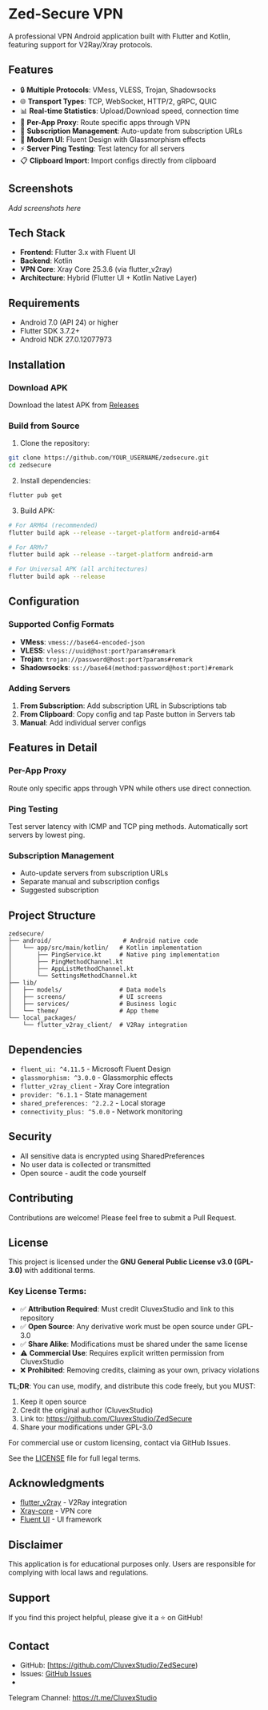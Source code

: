 # Zed-Secure VPN

A professional VPN Android application built with Flutter and Kotlin, featuring support for V2Ray/Xray protocols.

## Features

- 🔒 **Multiple Protocols**: VMess, VLESS, Trojan, Shadowsocks
- 🌐 **Transport Types**: TCP, WebSocket, HTTP/2, gRPC, QUIC
- 📊 **Real-time Statistics**: Upload/Download speed, connection time
- 🎯 **Per-App Proxy**: Route specific apps through VPN
- 🔄 **Subscription Management**: Auto-update from subscription URLs
- 📱 **Modern UI**: Fluent Design with Glassmorphism effects
- ⚡ **Server Ping Testing**: Test latency for all servers
- 📋 **Clipboard Import**: Import configs directly from clipboard

## Screenshots

_Add screenshots here_

## Tech Stack

- **Frontend**: Flutter 3.x with Fluent UI
- **Backend**: Kotlin
- **VPN Core**: Xray Core 25.3.6 (via flutter_v2ray)
- **Architecture**: Hybrid (Flutter UI + Kotlin Native Layer)

## Requirements

- Android 7.0 (API 24) or higher
- Flutter SDK 3.7.2+
- Android NDK 27.0.12077973

## Installation

### Download APK

Download the latest APK from [Releases](https://github.com/CluvexStudio/ZedSecure/releases)

### Build from Source

1. Clone the repository:
```bash
git clone https://github.com/YOUR_USERNAME/zedsecure.git
cd zedsecure
```

2. Install dependencies:
```bash
flutter pub get
```

3. Build APK:
```bash
# For ARM64 (recommended)
flutter build apk --release --target-platform android-arm64

# For ARMv7
flutter build apk --release --target-platform android-arm

# For Universal APK (all architectures)
flutter build apk --release
```

## Configuration

### Supported Config Formats

- **VMess**: `vmess://base64-encoded-json`
- **VLESS**: `vless://uuid@host:port?params#remark`
- **Trojan**: `trojan://password@host:port?params#remark`
- **Shadowsocks**: `ss://base64(method:password@host:port)#remark`

### Adding Servers

1. **From Subscription**: Add subscription URL in Subscriptions tab
2. **From Clipboard**: Copy config and tap Paste button in Servers tab
3. **Manual**: Add individual server configs

## Features in Detail

### Per-App Proxy
Route only specific apps through VPN while others use direct connection.

### Ping Testing
Test server latency with ICMP and TCP ping methods. Automatically sort servers by lowest ping.

### Subscription Management
- Auto-update servers from subscription URLs
- Separate manual and subscription configs
- Suggested subscription

## Project Structure

```
zedsecure/
├── android/                    # Android native code
│   └── app/src/main/kotlin/   # Kotlin implementation
│       ├── PingService.kt     # Native ping implementation
│       ├── PingMethodChannel.kt
│       ├── AppListMethodChannel.kt
│       └── SettingsMethodChannel.kt
├── lib/
│   ├── models/                # Data models
│   ├── screens/               # UI screens
│   ├── services/              # Business logic
│   └── theme/                 # App theme
└── local_packages/
    └── flutter_v2ray_client/  # V2Ray integration
```

## Dependencies

- `fluent_ui: ^4.11.5` - Microsoft Fluent Design
- `glassmorphism: ^3.0.0` - Glassmorphic effects
- `flutter_v2ray_client` - Xray Core integration
- `provider: ^6.1.1` - State management
- `shared_preferences: ^2.2.2` - Local storage
- `connectivity_plus: ^5.0.0` - Network monitoring

## Security

- All sensitive data is encrypted using SharedPreferences
- No user data is collected or transmitted
- Open source - audit the code yourself

## Contributing

Contributions are welcome! Please feel free to submit a Pull Request.

## License

This project is licensed under the **GNU General Public License v3.0 (GPL-3.0)** with additional terms.

### Key License Terms:
- ✅ **Attribution Required**: Must credit CluvexStudio and link to this repository
- ✅ **Open Source**: Any derivative work must be open source under GPL-3.0
- ✅ **Share Alike**: Modifications must be shared under the same license
- ⚠️ **Commercial Use**: Requires explicit written permission from CluvexStudio
- ❌ **Prohibited**: Removing credits, claiming as your own, privacy violations

**TL;DR**: You can use, modify, and distribute this code freely, but you MUST:
1. Keep it open source
2. Credit the original author (CluvexStudio)
3. Link to: https://github.com/CluvexStudio/ZedSecure
4. Share your modifications under GPL-3.0

For commercial use or custom licensing, contact via GitHub Issues.

See the [LICENSE](LICENSE) file for full legal terms.

## Acknowledgments

- [flutter_v2ray](https://pub.dev/packages/flutter_v2ray) - V2Ray integration
- [Xray-core](https://github.com/XTLS/Xray-core) - VPN core
- [Fluent UI](https://pub.dev/packages/fluent_ui) - UI framework

## Disclaimer

This application is for educational purposes only. Users are responsible for complying with local laws and regulations.

## Support

If you find this project helpful, please give it a ⭐ on GitHub!

## Contact

- GitHub: [https://github.com/CluvexStudio/ZedSecure)
- Issues: [GitHub Issues](https://github.com/CluvexStudio/ZedSecure/issues)
- 
Telegram Channel: https://t.me/CluvexStudio
